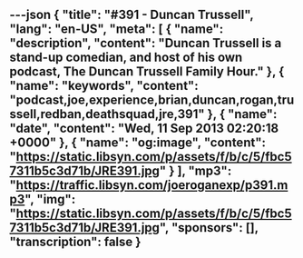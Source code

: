 ---json
{
  "title": "#391 - Duncan Trussell",
  "lang": "en-US",
  "meta": [
    {
      "name": "description",
      "content": "Duncan Trussell is a stand-up comedian, and host of his own podcast, The Duncan Trussell Family Hour."
    },
    {
      "name": "keywords",
      "content": "podcast,joe,experience,brian,duncan,rogan,trussell,redban,deathsquad,jre,391"
    },
    {
      "name": "date",
      "content": "Wed, 11 Sep 2013 02:20:18 +0000"
    },
    {
      "name": "og:image",
      "content": "https://static.libsyn.com/p/assets/f/b/c/5/fbc57311b5c3d71b/JRE391.jpg"
    }
  ],
  "mp3": "https://traffic.libsyn.com/joeroganexp/p391.mp3",
  "img": "https://static.libsyn.com/p/assets/f/b/c/5/fbc57311b5c3d71b/JRE391.jpg",
  "sponsors": [],
  "transcription": false
}
---
<episode-header />

<timemark seconds="0" />

<transcribe-call-to-action />

<episode-footer />